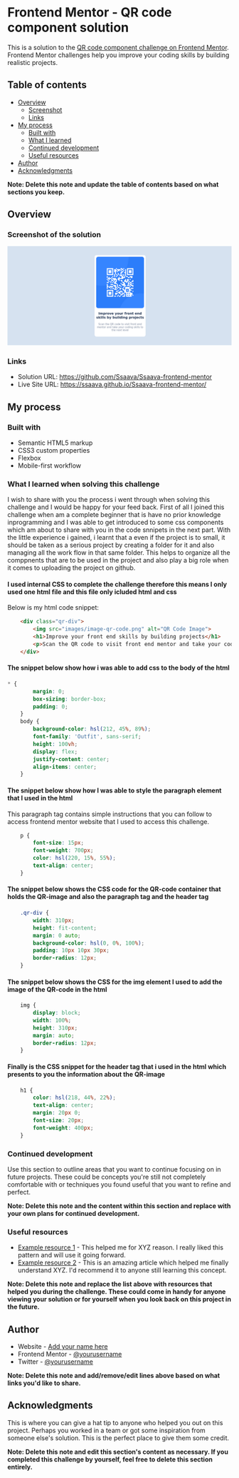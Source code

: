 # Frontend Mentor - QR code component solution

This is a solution to the [QR code component challenge on Frontend Mentor](https://www.frontendmentor.io/challenges/qr-code-component-iux_sIO_H). Frontend Mentor challenges help you improve your coding skills by building realistic projects. 

## Table of contents

- [Overview](#overview)
  - [Screenshot](#screenshot)
  - [Links](#links)
- [My process](#my-process)
  - [Built with](#built-with)
  - [What I learned](#what-i-learned)
  - [Continued development](#continued-development)
  - [Useful resources](#useful-resources)
- [Author](#author)
- [Acknowledgments](#acknowledgments)

**Note: Delete this note and update the table of contents based on what sections you keep.**

## Overview

### Screenshot of the solution

![ScreenShot preview for the soltion](./images/solutionScreenShot.png)



### Links

- Solution URL: https://github.com/Ssaava/Ssaava-frontend-mentor
- Live Site URL: https://ssaava.github.io/Ssaava-frontend-mentor/

## My process

### Built with

- Semantic HTML5 markup
- CSS3 custom properties
- Flexbox
- Mobile-first workflow


### What I learned when solving this challenge

I wish to share with you the process i went through when solving this challenge and I would be happy for your feed back.
First of all I joined this challenge when am a complete beginner that is have no prior knowledge inprogramming and I was able to get introduced to some css components which am about to share with you in the code snnipets in the next part.
With the little experience i gained, i learnt that a even if the project is to small, it should be taken as a serious project by creating a folder for it
and also managing all the work flow in that same folder. This helps to organize all the comppnents that are to be used in the project and also play a big role when it comes to uploading the project on github.

#### I used internal CSS to complete the challenge therefore this means I only used one html file and this file only icluded html and css
Below is my html code snippet:
```html
	<div class="qr-div">
		<img src="images/image-qr-code.png" alt="QR Code Image">
		<h1>Improve your front end skills by building projects</h1>
		<p>Scan the QR code to visit front end mentor and take your coding skills to the next level</p>
	</div>
```
#### The snippet below show how i was able to add css to the body of the html

```css 
* {
		margin: 0;
		box-sizing: border-box;
		padding: 0;
	}
    body {
		background-color: hsl(212, 45%, 89%);
		font-family: 'Outfit', sans-serif;
		height: 100vh;
		display: flex;
		justify-content: center;
		align-items: center;
	}
```
#### The snippet below show how I was able to style the paragraph element that I used in the html
This paragraph tag contains simple instructions that you can follow to access frontend mentor website that I used to access this challenge.
```css 
	p {
		font-size: 15px;
		font-weight: 700px;
		color: hsl(220, 15%, 55%);
		text-align: center;
	}
```
#### The snippet below shows the CSS code for the QR-code container that holds the QR-image and also the paragraph tag and the header tag
```css 
	.qr-div {
		width: 310px;
		height: fit-content;
		margin: 0 auto;
		background-color: hsl(0, 0%, 100%);
		padding: 10px 10px 30px;
		border-radius: 12px;
	}
```
#### The snippet below shows the CSS for the img element I used to add the image of the QR-code in the html
```css 
	img {
		display: block;
		width: 100%;
		height: 310px;
		margin: auto;
		border-radius: 12px;
	}
```
#### Finally is the CSS snippet for the  header tag that i used in the html which presents to you the information about the QR-image
```css 
	h1 {
		color: hsl(218, 44%, 22%);
		text-align: center;
		margin: 20px 0;
		font-size: 20px;
		font-weight: 400px;
	}
```

### Continued development

Use this section to outline areas that you want to continue focusing on in future projects. These could be concepts you're still not completely comfortable with or techniques you found useful that you want to refine and perfect.

**Note: Delete this note and the content within this section and replace with your own plans for continued development.**

### Useful resources

- [Example resource 1](https://www.example.com) - This helped me for XYZ reason. I really liked this pattern and will use it going forward.
- [Example resource 2](https://www.example.com) - This is an amazing article which helped me finally understand XYZ. I'd recommend it to anyone still learning this concept.

**Note: Delete this note and replace the list above with resources that helped you during the challenge. These could come in handy for anyone viewing your solution or for yourself when you look back on this project in the future.**

## Author

- Website - [Add your name here](https://www.your-site.com)
- Frontend Mentor - [@yourusername](https://www.frontendmentor.io/profile/yourusername)
- Twitter - [@yourusername](https://www.twitter.com/yourusername)

**Note: Delete this note and add/remove/edit lines above based on what links you'd like to share.**

## Acknowledgments

This is where you can give a hat tip to anyone who helped you out on this project. Perhaps you worked in a team or got some inspiration from someone else's solution. This is the perfect place to give them some credit.

**Note: Delete this note and edit this section's content as necessary. If you completed this challenge by yourself, feel free to delete this section entirely.**
